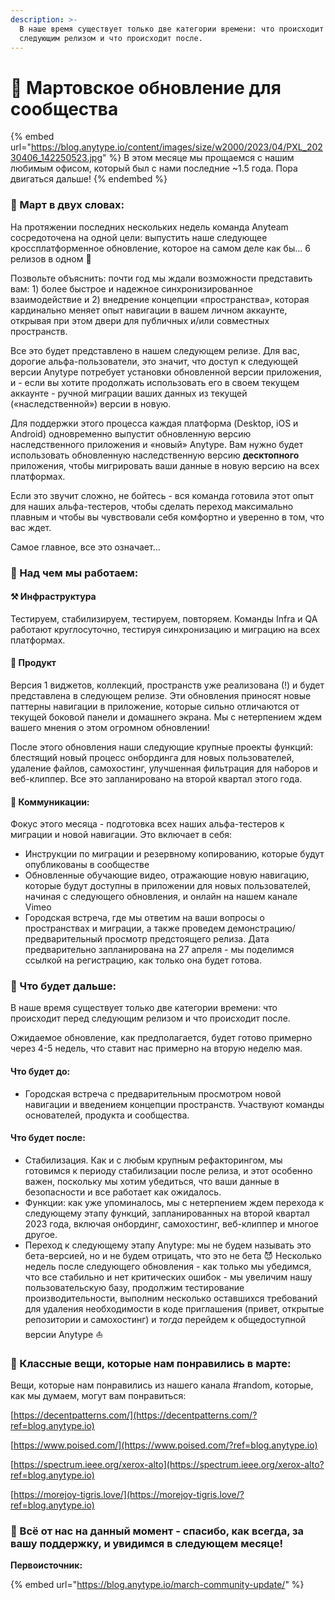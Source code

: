```yaml
---
description: >-
  В наше время существует только две категории времени: что происходит перед
  следующим релизом и что происходит после.
---
```


# 🌷 Мартовское обновление для сообщества

{% embed url="https://blog.anytype.io/content/images/size/w2000/2023/04/PXL_20230406_142250523.jpg" %}
В этом месяце мы прощаемся с нашим любимым офисом, который был с нами последние \~1.5 года. Пора двигаться дальше!
{% endembed %}

### **🥜 Март в двух словах:**

На протяжении последних нескольких недель команда Anyteam сосредоточена на одной цели: выпустить наше следующее кроссплатформенное обновление, которое на самом деле как бы… 6 релизов в одном 🤯

Позвольте объяснить: почти год мы ждали возможности представить вам: 1) более быстрое и надежное синхронизированное взаимодействие и 2) внедрение концепции «пространства», которая кардинально меняет опыт навигации в вашем личном аккаунте, открывая при этом двери для публичных и/или совместных пространств.

Все это будет представлено в нашем следующем релизе. Для вас, дорогие альфа-пользователи, это значит, что доступ к следующей версии Anytype потребует установки обновленной версии приложения, и - если вы хотите продолжать использовать его в своем текущем аккаунте - ручной миграции ваших данных из текущей («наследственной») версии в новую.

Для поддержки этого процесса каждая платформа (Desktop, iOS и Android) одновременно выпустит обновленную версию наследственного приложения и «новый» Anytype. Вам нужно будет использовать обновленную наследственную версию **десктопного** приложения, чтобы мигрировать ваши данные в новую версию на всех платформах.

Если это звучит сложно, не бойтесь - вся команда готовила этот опыт для наших альфа-тестеров, чтобы сделать переход максимально плавным и чтобы вы чувствовали себя комфортно и уверенно в том, что вас ждет.

Самое главное, все это означает…

### **🦫 Над чем мы работаем:**

#### **⚒️ Инфраструктура**

Тестируем, стабилизируем, тестируем, повторяем. Команды Infra и QA работают круглосуточно, тестируя синхронизацию и миграцию на всех платформах.

#### **🎁 Продукт**

Версия 1 виджетов, коллекций, пространств уже реализована (!) и будет представлена в следующем релизе. Эти обновления приносят новые паттерны навигации в приложение, которые сильно отличаются от текущей боковой панели и домашнего экрана. Мы с нетерпением ждем вашего мнения о этом огромном обновлении!

После этого обновления наши следующие крупные проекты функций: блестящий новый процесс онбординга для новых пользователей, удаление файлов, самохостинг, улучшенная фильтрация для наборов и веб-клиппер. Все это запланировано на второй квартал этого года.

#### **📢 Коммуникации:**

Фокус этого месяца - подготовка всех наших альфа-тестеров к миграции и новой навигации. Это включает в себя:

* Инструкции по миграции и резервному копированию, которые будут опубликованы в сообществе
* Обновленные обучающие видео, отражающие новую навигацию, которые будут доступны в приложении для новых пользователей, начиная с следующего обновления, и онлайн на нашем канале Vimeo
* Городская встреча, где мы ответим на ваши вопросы о пространствах и миграции, а также проведем демонстрацию/предварительный просмотр предстоящего релиза. Дата предварительно запланирована на 27 апреля - мы поделимся ссылкой на регистрацию, как только она будет готова.

### **🥁 Что будет дальше:**

В наше время существует только две категории времени: что происходит перед следующим релизом и что происходит после.

Ожидаемое обновление, как предполагается, будет готово примерно через 4-5 недель, что ставит нас примерно на вторую неделю мая.

#### **Что будет до:**

* Городская встреча с предварительным просмотром новой навигации и введением концепции пространств. Участвуют команды основателей, продукта и сообщества.

#### **Что будет после:**

* Стабилизация. Как и с любым крупным рефакторингом, мы готовимся к периоду стабилизации после релиза, и этот особенно важен, поскольку мы хотим убедиться, что ваши данные в безопасности и все работает как ожидалось.
* Функции: как уже упоминалось, мы с нетерпением ждем перехода к следующему этапу функций, запланированных на второй квартал 2023 года, включая онбординг, самохостинг, веб-клиппер и многое другое.
* Переход к следующему этапу Anytype: мы не будем называть это бета-версией, но и не будем отрицать, что это не бета 😈 Несколько недель после следующего обновления - как только мы убедимся, что все стабильно и нет критических ошибок - мы увеличим нашу пользовательскую базу, продолжим тестирование производительности, выполним несколько оставшихся требований для удаления необходимости в коде приглашения (привет, открытые репозитории и самохостинг) и _тогда_ перейдем к общедоступной версии Anytype ⛵

### **🍭 Классные вещи, которые нам понравились в марте:**

Вещи, которые нам понравились из нашего канала #random, которые, как мы думаем, могут вам понравиться:

[https://decentpatterns.com/](https://decentpatterns.com/?ref=blog.anytype.io)

[https://www.poised.com/](https://www.poised.com/?ref=blog.anytype.io)

[https://spectrum.ieee.org/xerox-alto](https://spectrum.ieee.org/xerox-alto?ref=blog.anytype.io)

[https://morejoy-tigris.love/](https://morejoy-tigris.love/?ref=blog.anytype.io)

### **🌊 Всё от нас на данный момент - спасибо, как всегда, за вашу поддержку, и увидимся в следующем месяце!**

**Первоисточник:**

{% embed url="https://blog.anytype.io/march-community-update/" %}
